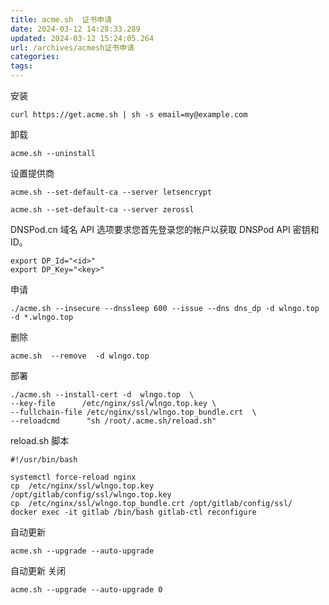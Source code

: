 ```yaml
---
title: acme.sh  证书申请
date: 2024-03-12 14:28:33.289
updated: 2024-03-12 15:24:05.264
url: /archives/acmesh证书申请
categories: 
tags: 
---
```


安装
```
curl https://get.acme.sh | sh -s email=my@example.com
```
卸载
```
acme.sh --uninstall
```
设置提供商
```
acme.sh --set-default-ca --server letsencrypt
```
```
acme.sh --set-default-ca --server zerossl
```

DNSPod.cn 域名 API 选项要求您首先登录您的帐户以获取 DNSPod API 密钥和 ID。

```
export DP_Id="<id>"
export DP_Key="<key>"
```

申请
```
./acme.sh --insecure --dnssleep 600 --issue --dns dns_dp -d wlngo.top -d *.wlngo.top
```
删除
```
acme.sh  --remove  -d wlngo.top
```
部署
```
./acme.sh --install-cert -d  wlngo.top  \
--key-file      /etc/nginx/ssl/wlngo.top.key \
--fullchain-file /etc/nginx/ssl/wlngo.top_bundle.crt  \
--reloadcmd      "sh /root/.acme.sh/reload.sh" 
```
reload.sh 脚本
```
#!/usr/bin/bash

systemctl force-reload nginx
cp  /etc/nginx/ssl/wlngo.top.key   /opt/gitlab/config/ssl/wlngo.top.key
cp  /etc/nginx/ssl/wlngo.top_bundle.crt /opt/gitlab/config/ssl/
docker exec -it gitlab /bin/bash gitlab-ctl reconfigure
```
                                                          
自动更新
```
acme.sh --upgrade --auto-upgrade
```
自动更新 关闭
```
acme.sh --upgrade --auto-upgrade 0
```
